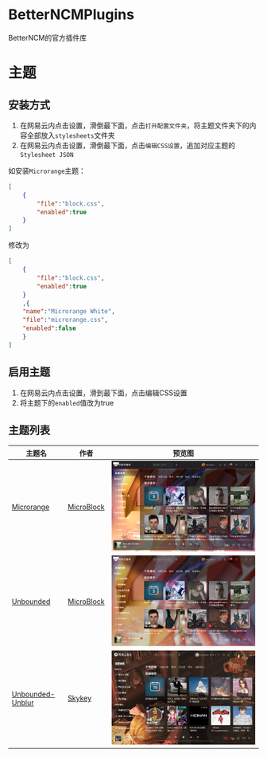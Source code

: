 # BetterNCMPlugins
BetterNCM的官方插件库

# 主题
## 安装方式
1. 在网易云内点击设置，滑倒最下面，点击`打开配置文件夹`，将主题文件夹下的内容全部放入`stylesheets`文件夹
2. 在网易云内点击设置，滑倒最下面，点击`编辑CSS设置`，追加对应主题的`Stylesheet JSON`

如安装`Microrange`主题：
```json
[
    {
        "file":"block.css",
        "enabled":true
    }
]
```
修改为
```json
[
    {
        "file":"block.css",
        "enabled":true
    }
    ,{
    "name":"Microrange White",
    "file":"microrange.css",
    "enabled":false
    } 
]
```
## 启用主题
1. 在网易云内点击设置，滑到最下面，点击编辑CSS设置
2. 将主题下的`enabled`值改为true

## 主题列表

| 主题名 | 作者 | 预览图 |
| -- | -- | -- |
| [Microrange](Stylesheets/Theme-Microrange) | [MicroBlock](https://github.com/MicroCBer) | ![](Stylesheets/Theme-Microrange/black.png) |
| [Unbounded](Stylesheets/Theme-Unbounded) | [MicroBlock](https://github.com/MicroCBer) | ![](Stylesheets/Theme-Unbounded/main.png) |
| [Unbounded-Unblur](Stylesheets/Theme-Unbounded-Unblur) | [Skykey](https://github.com/skykeyjoker) | <img src="Stylesheets/Theme-Unbounded-Unblur/main.png" style="zoom:83%;" /> |
